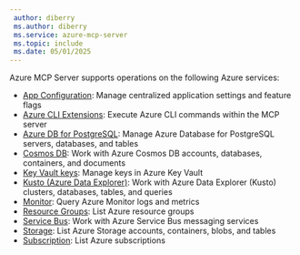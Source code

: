 ```yaml
---
 author: diberry
 ms.author: diberry
 ms.service: azure-mcp-server
 ms.topic: include
 ms.date: 05/01/2025
---
```


Azure MCP Server supports operations on the following Azure services:

- [App Configuration](../../tools/app-configuration.md): Manage centralized application settings and feature flags
- [Azure CLI Extensions](../../tools/azure-cli-extension.md): Execute Azure CLI commands within the MCP server
- [Azure DB for PostgreSQL](../../tools/postgresql.md): Manage Azure Database for PostgreSQL servers, databases, and tables
- [Cosmos DB](../../tools/cosmos-db.md): Work with Azure Cosmos DB accounts, databases, containers, and documents
- [Key Vault keys](../../tools/key-vault-key.md): Manage keys in Azure Key Vault
- [Kusto (Azure Data Explorer)](../../tools/kusto.md): Work with Azure Data Explorer (Kusto) clusters, databases, tables, and queries
- [Monitor](../../tools/monitor.md): Query Azure Monitor logs and metrics
- [Resource Groups](../../tools/resource-group.md): List Azure resource groups
- [Service Bus](../../tools/service-bus.md): Work with Azure Service Bus messaging services
- [Storage](../../tools/storage.md): List Azure Storage accounts, containers, blobs, and tables
- [Subscription](../../tools/subscription.md): List Azure subscriptions